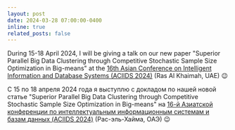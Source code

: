 ```yaml
---
layout: post
date: 2024-03-28 07:00:00-0400
inline: true
related_posts: false
---
```


During 15-18 April 2024, I will be giving a talk on our new paper "Superior Parallel Big Data Clustering through Competitive Stochastic Sample Size Optimization in Big-means" at the [16th Asian Conference on Intelligent Information and Database Systems (ACIIDS 2024)](https://aciids.pwr.edu.pl/2024/) (Ras Al Khaimah, UAE) :wink:

С 15 по 18 апреля 2024 года я выступлю с докладом по нашей новой статье "Superior Parallel Big Data Clustering through Competitive Stochastic Sample Size Optimization in Big-means" на [16-й Азиатской конференции по интеллектуальным информационным системам и базам данных (ACIIDS 2024)](https://aciids.pwr.edu.pl/2024/) (Рас-эль-Хайма, ОАЭ) :wink: